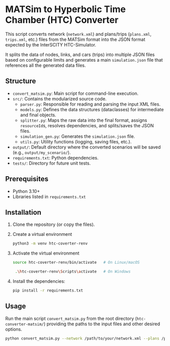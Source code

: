 # MATSim to Hyperbolic Time Chamber (HTC) Converter

This script converts network (`network.xml`) and plans/trips (`plans.xml`, `trips.xml`, etc.) files from the MATSim format into the JSON format expected by the InterSCITY HTC-Simulator.

It splits the data of nodes, links, and cars (trips) into multiple JSON files based on configurable limits and generates a main `simulation.json` file that references all the generated data files.

## Structure

- `convert_matsim.py`: Main script for command-line execution.
- `src/`: Contains the modularized source code.
  - `parser.py`: Responsible for reading and parsing the input XML files.
  - `models.py`: Defines the data structures (dataclasses) for intermediate and final objects.
  - `splitter.py`: Maps the raw data into the final format, assigns `resourceId`s, resolves dependencies, and splits/saves the JSON files.
  - `simulation_gen.py`: Generates the `simulation.json` file.
  - `utils.py`: Utility functions (logging, saving files, etc.).
- `output/`: Default directory where the converted scenarios will be saved (e.g., `output/my_scenario/`).
- `requirements.txt`: Python dependencies.
- `tests/`: Directory for future unit tests.

## Prerequisites

- Python 3.10+
- Libraries listed in `requirements.txt`

## Installation

1. Clone the repository (or copy the files).
2. Create a virtual environment
    ```bash
    python3 -m venv htc-coverter-renv
    ```
3. Activate the virtual environment
    ```bash
    source htc-coverter-renv/bin/activate   # On Linux/macOS
    ```
    ```bash
     .\htc-coverter-renv\Scripts\activate   # On Windows
    ```
4. Install the dependencies:

    ```bash
    pip install -r requirements.txt
    ```

## Usage

Run the main script `convert_matsim.py` from the root directory (`htc-converter-matsim/`) providing the paths to the input files and other desired options.

```bash
python convert_matsim.py --network /path/to/your/network.xml --plans /path/to/your/plans.xml [OPTIONS]
